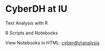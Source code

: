 # CyberDH at IU

Text Analysis with R   

R Scripts and Notebooks   

View Notebooks in HTML: [cyberdh/ranalysis](http://www.indiana.edu/~cyberdh/ranalysis)

